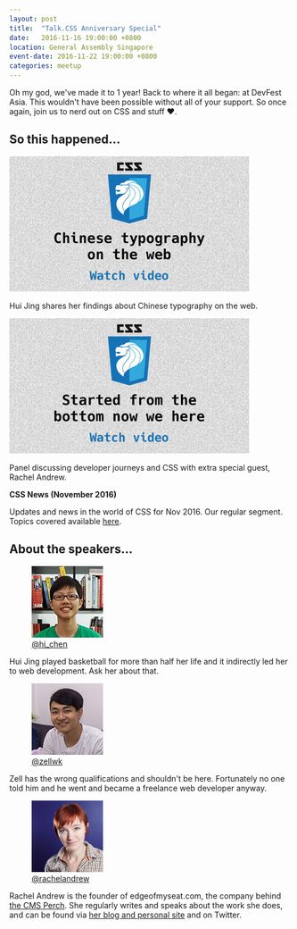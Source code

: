 ```yaml
---
layout: post
title:  "Talk.CSS Anniversary Special"
date:   2016-11-16 19:00:00 +0800
location: General Assembly Singapore
event-date: 2016-11-22 19:00:00 +0800
categories: meetup
---
```

Oh my god, we've made it to 1 year! Back to where it all began: at DevFest Asia. This wouldn't have been possible without all of your support. So once again, join us to nerd out on CSS and stuff <span class="o-emoji" role="img" tabindex="0" aria-label="red heart">&#x2764;&#xFE0F;</span>.

## So this happened...

<div class="c-videos">
  <div class="c-video">
    <a class="c-video__link" href="https://youtu.be/tTV60oAk6Cs">
      <img class="c-video__img" src="/img/talk-12/s1201.jpg" srcset="/img/talk-12/s1201@2x.png 2x" alt="Link to talk on Chinese typography on the web"/>
    </a>
    <p class="c-video__desc">Hui Jing shares her findings about Chinese typography on the web.</p>
  </div>

  <div class="c-video">
    <a class="c-video__link" href="https://youtu.be/Y6aWQ7h70rA">
      <img class="c-video__img" src="/img/talk-12/s1202.jpg" srcset="/img/talk-12/s1202@2x.png 2x" alt="Link to panel on developer journeys and CSS"/>
    </a>
    <p class="c-video__desc">Panel discussing developer journeys and CSS with extra special guest, Rachel Andrew.</p>
  </div>

  <div class="u-clear">
    <strong>CSS News (November 2016)</strong><br>
    <p>Updates and news in the world of CSS for Nov 2016. Our regular segment. Topics covered available <a href="https://github.com/SingaporeCSS/slides/blob/gh-pages/notes/talk-12.md">here</a>.</p>
  </div>
</div>

## About the speakers...

<div class="l-speakers c-speakers">
  <div class="l-speaker c-speaker">
    <figure>
      <img class="c-speaker__img" src="/img/talk-1/chj.jpg" srcset="/img/talk-1/chj@2x.jpg 2x" alt="Chen Hui Jing"/>
      <figcaption><a class="c-speaker__link" href="https://twitter.com/hj_chen">@hj_chen</a></figcaption>
    </figure>
    <p class="c-speaker__intro">Hui Jing played basketball for more than half her life and it indirectly led her to web development. Ask her about that.</p>
  </div>

  <div class="l-speaker c-speaker">
    <figure>
      <img class="c-speaker__img" src="/img/talk-1/zell.jpg" srcset="/img/talk-1/zell@2x.jpg 2x" alt="Zell Liew"/>
      <figcaption><a class="c-speaker__link" href="https://twitter.com/zellwk">@zellwk</a></figcaption>
    </figure>
    <p class="c-speaker__intro">Zell has the wrong qualifications and shouldn't be here. Fortunately no one told him and he went and became a freelance web developer anyway.</p>
  </div>

  <div class="l-speaker c-speaker">
    <figure>
      <img class="c-speaker__img" src="/img/talk-12/rachel.jpg" srcset="/img/talk-12/rachel@2x.jpg 2x" alt="Rachel Andrew"/>
      <figcaption><a class="c-speaker__link" href="https://twitter.com/rachelandrew">@rachelandrew</a></figcaption>
    </figure>
    <p class="c-speaker__intro">Rachel Andrew is the founder of edgeofmyseat.com, the company behind <a href="https://grabaperch.com/">the CMS Perch</a>. She regularly writes and speaks about the work she does, and can be found via <a href="http://rachelandrew.co.uk/">her blog and personal site</a> and on Twitter.</p>
  </div>
</div>
